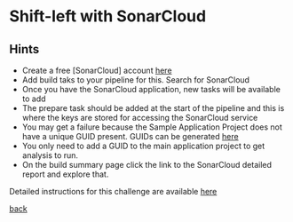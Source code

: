 # Shift-left with SonarCloud
## Hints
- Create a free [SonarCloud] account [here](https://sonarcloud.io)
- Add build taks to your pipeline for this. Search for SonarCloud
- Once you have the SonarCloud application, new tasks will  be available to add
- The prepare task should be added at the start of the pipeline and this is where the keys are stored for accessing the SonarCloud service
- You may get a failure because the Sample Application Project does not have a unique GUID present.  GUIDs can be generated [here](https://www.guidgenerator.com/online-guid-generator.aspx>)
- You only need to add a GUID to the main application project to get analysis to run.
- On the build summary page click the link to the SonarCloud detailed report and explore that.

Detailed instructions for this challenge are available [here](https://github.com/nikkh/maug3010/wiki/Extend-your-build-pipeline-with-Sonarcloud)

[back](../azure-devops-projects-mini-hack.md)
